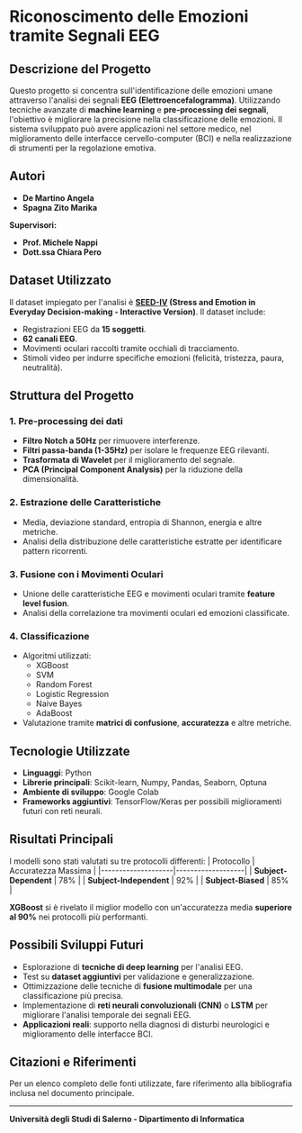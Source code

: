 # Riconoscimento delle Emozioni tramite Segnali EEG

## Descrizione del Progetto
Questo progetto si concentra sull'identificazione delle emozioni umane attraverso l'analisi dei segnali **EEG (Elettroencefalogramma)**. Utilizzando tecniche avanzate di **machine learning** e **pre-processing dei segnali**, l'obiettivo è migliorare la precisione nella classificazione delle emozioni. Il sistema sviluppato può avere applicazioni nel settore medico, nel miglioramento delle interfacce cervello-computer (BCI) e nella realizzazione di strumenti per la regolazione emotiva.

## Autori
- **De Martino Angela**
- **Spagna Zito Marika**

**Supervisori:**
- **Prof. Michele Nappi**
- **Dott.ssa Chiara Pero**

## Dataset Utilizzato
Il dataset impiegato per l'analisi è **[SEED-IV](https://bcmi.sjtu.edu.cn/~seed/seed-iv.html) (Stress and Emotion in Everyday Decision-making - Interactive Version)**. 
Il dataset include:
- Registrazioni EEG da **15 soggetti**.
- **62 canali EEG**.
- Movimenti oculari raccolti tramite occhiali di tracciamento.
- Stimoli video per indurre specifiche emozioni (felicità, tristezza, paura, neutralità).

## Struttura del Progetto
### 1. Pre-processing dei dati
- **Filtro Notch a 50Hz** per rimuovere interferenze.
- **Filtri passa-banda (1-35Hz)** per isolare le frequenze EEG rilevanti.
- **Trasformata di Wavelet** per il miglioramento del segnale.
- **PCA (Principal Component Analysis)** per la riduzione della dimensionalità.

### 2. Estrazione delle Caratteristiche
- Media, deviazione standard, entropia di Shannon, energia e altre metriche.
- Analisi della distribuzione delle caratteristiche estratte per identificare pattern ricorrenti.

### 3. Fusione con i Movimenti Oculari
- Unione delle caratteristiche EEG e movimenti oculari tramite **feature level fusion**.
- Analisi della correlazione tra movimenti oculari ed emozioni classificate.

### 4. Classificazione
- Algoritmi utilizzati:
  - XGBoost
  - SVM
  - Random Forest
  - Logistic Regression
  - Naive Bayes
  - AdaBoost
- Valutazione tramite **matrici di confusione**, **accuratezza** e altre metriche.

## Tecnologie Utilizzate
- **Linguaggi**: Python
- **Librerie principali**: Scikit-learn, Numpy, Pandas, Seaborn, Optuna
- **Ambiente di sviluppo**: Google Colab
- **Frameworks aggiuntivi**: TensorFlow/Keras per possibili miglioramenti futuri con reti neurali.

## Risultati Principali
I modelli sono stati valutati su tre protocolli differenti:
| Protocollo          | Accuratezza Massima |
|--------------------|-------------------|
| **Subject-Dependent** | 78% |
| **Subject-Independent** | 92% |
| **Subject-Biased** | 85% |

**XGBoost** si è rivelato il miglior modello con un'accuratezza media **superiore al 90%** nei protocolli più performanti.

## Possibili Sviluppi Futuri
- Esplorazione di **tecniche di deep learning** per l'analisi EEG.
- Test su **dataset aggiuntivi** per validazione e generalizzazione.
- Ottimizzazione delle tecniche di **fusione multimodale** per una classificazione più precisa.
- Implementazione di **reti neurali convoluzionali (CNN)** o **LSTM** per migliorare l'analisi temporale dei segnali EEG.
- **Applicazioni reali**: supporto nella diagnosi di disturbi neurologici e miglioramento delle interfacce BCI.

## Citazioni e Riferimenti
Per un elenco completo delle fonti utilizzate, fare riferimento alla bibliografia inclusa nel documento principale.

---
**Università degli Studi di Salerno - Dipartimento di Informatica**
